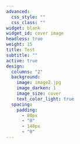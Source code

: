 ```yaml
---
advanced:
  css_style: ""
  css_class: ""
widget: blank
widget_id: cover image
headless: true
weight: 15
title: Test
subtitle: ""
active: true
design:
  columns: "2"
  background:
    image: image2.jpg
    image_darken: 1
    image_size: cover
    text_color_light: true
  spacing:
    padding:
      - 80px
      - "0"
      - 140px
      - "0"
---
```

